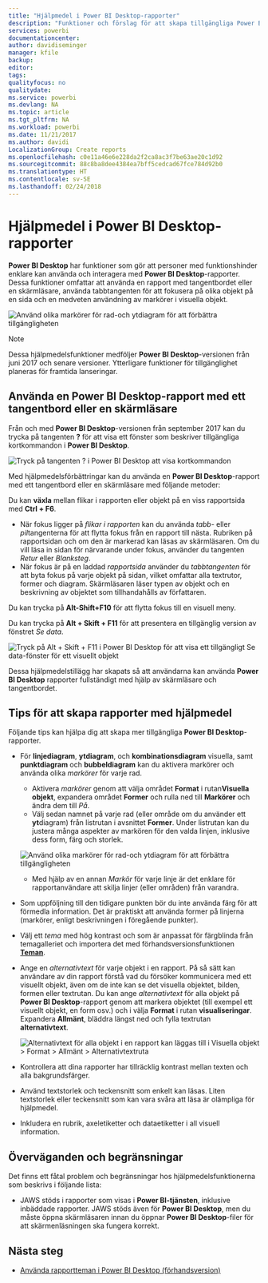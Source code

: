 ```yaml
---
title: "Hjälpmedel i Power BI Desktop-rapporter"
description: "Funktioner och förslag för att skapa tillgängliga Power BI Desktop-rapporter"
services: powerbi
documentationcenter: 
author: davidiseminger
manager: kfile
backup: 
editor: 
tags: 
qualityfocus: no
qualitydate: 
ms.service: powerbi
ms.devlang: NA
ms.topic: article
ms.tgt_pltfrm: NA
ms.workload: powerbi
ms.date: 11/21/2017
ms.author: davidi
LocalizationGroup: Create reports
ms.openlocfilehash: c0e11a46e6e228da2f2ca8ac3f7be63ae20c1d92
ms.sourcegitcommit: 88c8ba8dee4384ea7bff5cedcad67fce784d92b0
ms.translationtype: HT
ms.contentlocale: sv-SE
ms.lasthandoff: 02/24/2018
---
```

# <a name="accessibility-in-power-bi-desktop-reports"></a>Hjälpmedel i Power BI Desktop-rapporter
**Power BI Desktop** har funktioner som gör att personer med funktionshinder enklare kan använda och interagera med **Power BI Desktop**-rapporter. Dessa funktioner omfattar att använda en rapport med tangentbordet eller en skärmläsare, använda tabbtangenten för att fokusera på olika objekt på en sida och en medveten användning av markörer i visuella objekt.

![Använd olika markörer för rad-och ytdiagram för att förbättra tillgängligheten](media/desktop-accessibility/accessibility_01.png)

> [!NOTE]
> Dessa hjälpmedelsfunktioner medföljer **Power BI Desktop**-versionen från juni 2017 och senare versioner. Ytterligare funktioner för tillgänglighet planeras för framtida lanseringar.
> 
> 

## <a name="consuming-a-power-bi-desktop-report-with-a-keyboard-or-screen-reader"></a>Använda en Power BI Desktop-rapport med ett tangentbord eller en skärmläsare
Från och med **Power BI Desktop**-versionen från september 2017 kan du trycka på tangenten **?** för att visa ett fönster som beskriver tillgängliga kortkommandon i **Power BI Desktop**.

![Tryck på tangenten ? i Power BI Desktop att visa kortkommandon](media/desktop-accessibility/accessibility_03.png)

Med hjälpmedelsförbättringar kan du använda en **Power BI Desktop**-rapport med ett tangentbord eller en skärmläsare med följande metoder:

Du kan **växla** mellan flikar i rapporten eller objekt på en viss rapportsida med **Ctrl + F6**.

* När fokus ligger på *flikar i rapporten* kan du använda *tabb-* eller *pil*tangenterna för att flytta fokus från en rapport till nästa. Rubriken på rapportsidan och om den är markerad kan läsas av skärmläsaren. Om du vill läsa in sidan för närvarande under fokus, använder du tangenten *Retur* eller *Blanksteg*.
* När fokus är på en laddad *rapportsida* använder du *tabbtangenten* för att byta fokus på varje objekt på sidan, vilket omfattar alla textrutor, former och diagram. Skärmläsaren läser typen av objekt och en beskrivning av objektet som tillhandahålls av författaren. 

Du kan trycka på **Alt-Shift+F10** för att flytta fokus till en visuell meny.

Du kan trycka på **Alt + Skift + F11** för att presentera en tillgänglig version av fönstret *Se data*.

![Tryck på Alt + Skift + F11 i Power BI Desktop för att visa ett tillgängligt Se data-fönster för ett visuellt objekt](media/desktop-accessibility/accessibility_04.png)

Dessa hjälpmedelstillägg har skapats så att användarna kan använda **Power BI Desktop** rapporter fullständigt med hjälp av skärmläsare och tangentbordet.

## <a name="tips-for-creating-accessible-reports"></a>Tips för att skapa rapporter med hjälpmedel
Följande tips kan hjälpa dig att skapa mer tillgängliga **Power BI Desktop**-rapporter.

* För **linjediagram**, **ytdiagram**, och **kombinationsdiagram** visuella, samt **punktdiagram** och **bubbeldiagram** kan du aktivera markörer och använda olika *markörer* för varje rad.
  
  * Aktivera *markörer* genom att välja området **Format** i rutan**Visuella objekt**, expandera området **Former** och rulla ned till **Markörer** och ändra dem till *På*.
  * Välj sedan namnet på varje rad (eller område om du använder ett **yt**diagram) från listrutan i avsnittet **Former**. Under listrutan kan du justera många aspekter av markören för den valda linjen, inklusive dess form, färg och storlek.
  
  ![Använd olika markörer för rad-och ytdiagram för att förbättra tillgängligheten](media/desktop-accessibility/accessibility_01.png)
  
  * Med hjälp av en annan *Markör* för varje linje är det enklare för rapportanvändare att skilja linjer (eller områden) från varandra.
* Som uppföljning till den tidigare punkten bör du inte använda färg för att förmedla information. Det är praktiskt att använda former på linjerna (markörer, enligt beskrivningen i föregående punkter).
* Välj ett *tema* med hög kontrast och som är anpassat för färgblinda från temagalleriet och importera det med förhandsversionsfunktionen [**Teman**](desktop-report-themes.md).
* Ange en *alternativtext* för varje objekt i en rapport. På så sätt kan användare av din rapport förstå vad du försöker kommunicera med ett visuellt objekt, även om de inte kan se det visuella objektet, bilden, formen eller textrutan. Du kan ange *alternativtext* för alla objekt på **Power BI Desktop**-rapport genom att markera objektet (till exempel ett visuellt objekt, en form osv.) och i välja **Format** i rutan **visualiseringar**. Expandera **Allmänt**, bläddra längst ned och fylla textrutan **alternativtext**.
  
  ![Alternativtext för alla objekt i en rapport kan läggas till i Visuella objekt > Format > Allmänt > Alternativtextruta](media/desktop-accessibility/accessibility_02.png)
* Kontrollera att dina rapporter har tillräcklig kontrast mellan texten och alla bakgrundsfärger.
* Använd textstorlek och teckensnitt som enkelt kan läsas. Liten textstorlek eller teckensnitt som kan vara svåra att läsa är olämpliga för hjälpmedel.
* Inkludera en rubrik, axeletiketter och dataetiketter i all visuell information.

## <a name="considerations-and-limitations"></a>Överväganden och begränsningar
Det finns ett fåtal problem och begränsningar hos hjälpmedelsfunktionerna som beskrivs i följande lista:

* JAWS stöds i rapporter som visas i **Power BI-tjänsten**, inklusive inbäddade rapporter. JAWS stöds även för **Power BI Desktop**, men du måste öppna skärmläsaren innan du öppnar **Power BI Desktop**-filer för att skärmenläsningen ska fungera korrekt.

## <a name="next-steps"></a>Nästa steg
* [Använda rapportteman i Power BI Desktop (förhandsversion)](desktop-report-themes.md)

